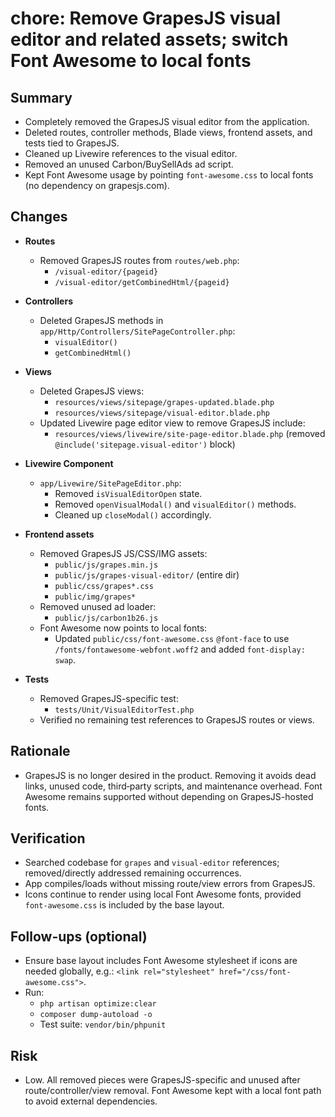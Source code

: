 # chore: Remove GrapesJS visual editor and related assets; switch Font Awesome to local fonts

## Summary
- Completely removed the GrapesJS visual editor from the application.
- Deleted routes, controller methods, Blade views, frontend assets, and tests tied to GrapesJS.
- Cleaned up Livewire references to the visual editor.
- Removed an unused Carbon/BuySellAds ad script.
- Kept Font Awesome usage by pointing `font-awesome.css` to local fonts (no dependency on grapesjs.com).

## Changes

- __Routes__
  - Removed GrapesJS routes from `routes/web.php`:
    - `/visual-editor/{pageid}`
    - `/visual-editor/getCombinedHtml/{pageid}`

- __Controllers__
  - Deleted GrapesJS methods in `app/Http/Controllers/SitePageController.php`:
    - `visualEditor()`
    - `getCombinedHtml()`

- __Views__
  - Deleted GrapesJS views:
    - `resources/views/sitepage/grapes-updated.blade.php`
    - `resources/views/sitepage/visual-editor.blade.php`
  - Updated Livewire page editor view to remove GrapesJS include:
    - `resources/views/livewire/site-page-editor.blade.php` (removed `@include('sitepage.visual-editor')` block)

- __Livewire Component__
  - `app/Livewire/SitePageEditor.php`:
    - Removed `isVisualEditorOpen` state.
    - Removed `openVisualModal()` and `visualEditor()` methods.
    - Cleaned up `closeModal()` accordingly.

- __Frontend assets__
  - Removed GrapesJS JS/CSS/IMG assets:
    - `public/js/grapes.min.js`
    - `public/js/grapes-visual-editor/` (entire dir)
    - `public/css/grapes*.css`
    - `public/img/grapes*`
  - Removed unused ad loader:
    - `public/js/carbon1b26.js`
  - Font Awesome now points to local fonts:
    - Updated `public/css/font-awesome.css` `@font-face` to use `/fonts/fontawesome-webfont.woff2` and added `font-display: swap`.

- __Tests__
  - Removed GrapesJS-specific test:
    - `tests/Unit/VisualEditorTest.php`
  - Verified no remaining test references to GrapesJS routes or views.

## Rationale
- GrapesJS is no longer desired in the product. Removing it avoids dead links, unused code, third‑party scripts, and maintenance overhead. Font Awesome remains supported without depending on GrapesJS-hosted fonts.

## Verification
- Searched codebase for `grapes` and `visual-editor` references; removed/directly addressed remaining occurrences.
- App compiles/loads without missing route/view errors from GrapesJS.
- Icons continue to render using local Font Awesome fonts, provided `font-awesome.css` is included by the base layout.

## Follow-ups (optional)
- Ensure base layout includes Font Awesome stylesheet if icons are needed globally, e.g.: `<link rel="stylesheet" href="/css/font-awesome.css">`.
- Run:
  - `php artisan optimize:clear`
  - `composer dump-autoload -o`
  - Test suite: `vendor/bin/phpunit`

## Risk
- Low. All removed pieces were GrapesJS-specific and unused after route/controller/view removal. Font Awesome kept with a local font path to avoid external dependencies.
